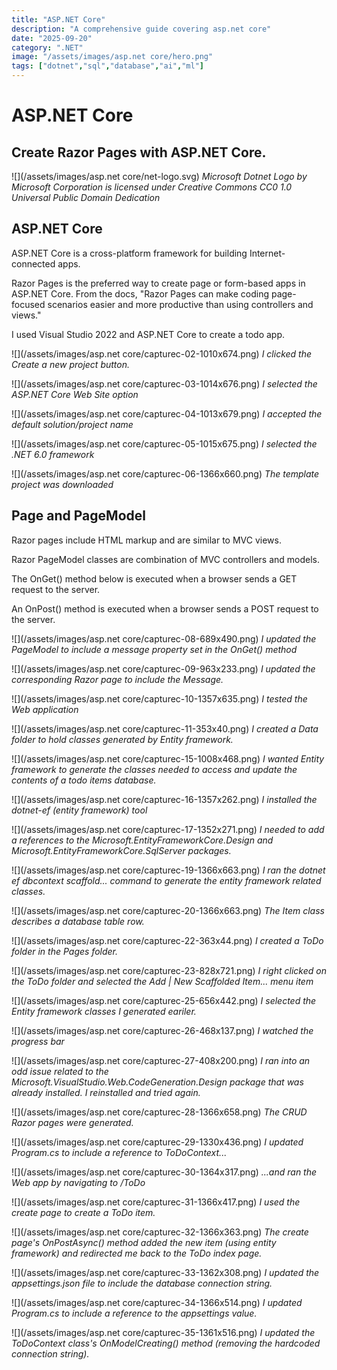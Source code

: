```yaml
---
title: "ASP.NET Core"
description: "A comprehensive guide covering asp.net core"
date: "2025-09-20"
category: ".NET"
image: "/assets/images/asp.net core/hero.png"
tags: ["dotnet","sql","database","ai","ml"]
---
```


# ASP.NET Core

## Create Razor Pages with ASP.NET Core.

![](/assets/images/asp.net core/net-logo.svg)
*Microsoft Dotnet Logo by Microsoft Corporation is licensed under Creative Commons CC0 1.0 Universal Public Domain Dedication*


## ASP.NET Core

ASP.NET Core is a cross-platform framework for building Internet-connected apps.

Razor Pages is the preferred way to create page or form-based apps in ASP.NET Core. From the docs, "Razor Pages can make coding page-focused scenarios easier and more productive than using controllers and views."

I used Visual Studio 2022 and ASP.NET Core to create a todo app.

![](/assets/images/asp.net core/capturec-02-1010x674.png)
*I clicked the Create a new project button.*

![](/assets/images/asp.net core/capturec-03-1014x676.png)
*I selected the ASP.NET Core Web Site option*

![](/assets/images/asp.net core/capturec-04-1013x679.png)
*I accepted the default solution/project name*

![](/assets/images/asp.net core/capturec-05-1015x675.png)
*I selected the .NET 6.0 framework*

![](/assets/images/asp.net core/capturec-06-1366x660.png)
*The template project was downloaded*


## Page and PageModel

Razor pages include HTML markup and are similar to MVC views.

Razor PageModel classes are combination of MVC controllers and models. 

The OnGet() method below is executed when a browser sends a GET request to the server.

An OnPost() method is executed when a browser sends a POST request to the server.

![](/assets/images/asp.net core/capturec-08-689x490.png)
*I updated the PageModel to include a message property set in the OnGet() method*

![](/assets/images/asp.net core/capturec-09-963x233.png)
*I updated the corresponding Razor page to include the Message.*

![](/assets/images/asp.net core/capturec-10-1357x635.png)
*I tested the Web application*

![](/assets/images/asp.net core/capturec-11-353x40.png)
*I created a Data folder to hold classes generated by Entity framework.*

![](/assets/images/asp.net core/capturec-15-1008x468.png)
*I wanted Entity framework to generate the classes needed to access and update the contents of a todo items database.*

![](/assets/images/asp.net core/capturec-16-1357x262.png)
*I installed the dotnet-ef (entity framework) tool*

![](/assets/images/asp.net core/capturec-17-1352x271.png)
*I needed to add a references to the Microsoft.EntityFrameworkCore.Design and Microsoft.EntityFrameworkCore.SqlServer packages.*

![](/assets/images/asp.net core/capturec-19-1366x663.png)
*I ran the dotnet ef dbcontext scaffold... command to generate the entity framework related classes.*

![](/assets/images/asp.net core/capturec-20-1366x663.png)
*The Item class describes a database table row.*

![](/assets/images/asp.net core/capturec-22-363x44.png)
*I created a ToDo folder in the Pages folder.*

![](/assets/images/asp.net core/capturec-23-828x721.png)
*I right clicked on the ToDo folder and selected the Add | New Scaffolded Item... menu item*

![](/assets/images/asp.net core/capturec-25-656x442.png)
*I selected the Entity framework classes I generated eariler.*

![](/assets/images/asp.net core/capturec-26-468x137.png)
*I watched the progress bar*

![](/assets/images/asp.net core/capturec-27-408x200.png)
*I ran into an odd issue related to the Microsoft.VisualStudio.Web.CodeGeneration.Design package that was already installed. I reinstalled and tried again.*

![](/assets/images/asp.net core/capturec-28-1366x658.png)
*The CRUD Razor pages were generated.*

![](/assets/images/asp.net core/capturec-29-1330x436.png)
*I updated Program.cs to include a reference to ToDoContext...*

![](/assets/images/asp.net core/capturec-30-1364x317.png)
*...and ran the Web app by navigating to /ToDo*

![](/assets/images/asp.net core/capturec-31-1366x417.png)
*I used the create page to create a ToDo item.*

![](/assets/images/asp.net core/capturec-32-1366x363.png)
*The create page's OnPostAsync() method added the new item (using entity framework) and redirected me back to the ToDo index page.*

![](/assets/images/asp.net core/capturec-33-1362x308.png)
*I updated the appsettings.json file to include the database connection string.*

![](/assets/images/asp.net core/capturec-34-1366x514.png)
*I updated Program.cs to include a reference to the appsettings value.*

![](/assets/images/asp.net core/capturec-35-1361x516.png)
*I updated the ToDoContext class's OnModelCreating() method (removing the hardcoded connection string).*
